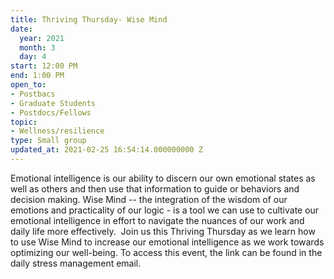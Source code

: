 ```yaml
---
title: Thriving Thursday- Wise Mind
date:
  year: 2021
  month: 3
  day: 4
start: 12:00 PM
end: 1:00 PM
open_to:
- Postbacs
- Graduate Students
- Postdocs/Fellows
topic:
- Wellness/resilience
type: Small group
updated_at: 2021-02-25 16:54:14.000000000 Z
---
```

Emotional intelligence is our ability to discern our own emotional
states as well as others and then use that information to guide or
behaviors and decision making. Wise Mind -- the integration of the
wisdom of our emotions and practicality of our logic - is a tool we can
use to cultivate our emotional intelligence in effort to navigate the
nuances of our work and daily life more effectively.  Join us this
Thriving Thursday as we learn how to use Wise Mind to increase our
emotional intelligence as we work towards optimizing our well-being. To
access this event, the link can be found in the daily stress management
email.

